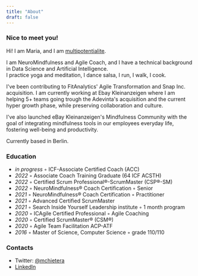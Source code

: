 ```yaml
---
title: "About"
draft: false
---
```



### Nice to meet you!

Hi! I am Maria, and I am [multipotentialite](https://www.ted.com/talks/emilie_wapnick_why_some_of_us_don_t_have_one_true_calling?language=en).

I am NeuroMindfulness and Agile Coach, and I have a technical background in Data Science and Artificial Intelligence. \
I practice yoga and meditation, I dance salsa, I run, I walk, I cook.

I've been contributing to FitAnalytics' Agile Transformation and Snap Inc. acquisition. I am currently working at Ebay Kleinanzeigen where I am helping 5+ teams going trough the Adevinta's acquisition and the current hyper growth phase, while preserving collaboration and culture. 

I've also launched eBay Kleinanzeigen's Mindfulness Community with the goal of integrating mindfulness tools in our employees everyday life, fostering well-being and productivity.

Currently based in Berlin.

### Education
* _in progress_ ◦ ICF-Associate Certified Coach (ACC) 
* _2022_ ◦ Associate Coach Training Graduate (64 ICF ACSTH)
* _2022_ ◦ Certified Scrum Professional®-ScrumMaster (CSP®-SM)
* _2022_ ◦ NeuroMindfulness® Coach Certification ◦ Senior
* _2021_ ◦ NeuroMindfulness® Coach Certification ◦ Practitioner
* _2021_ ◦ Advanced Certified ScrumMaster
* _2021_ ◦ Search Inside Yourself Leadership institute ◦ 1 month program
* _2020_ ◦ ICAgile Certified Professional ◦ Agile Coaching
* _2020_ ◦ Certified ScrumMaster® (CSM®)
* _2020_ ◦ Agile Team Facilitation ACP-ATF
* _2016_ ◦ Master of Science, Computer Science ◦ grade 110/110

### Contacts

- Twitter: [@mchietera](https://twitter.com/mchietera)
- [LinkedIn](https://www.linkedin.com/in/mariachietera/)
